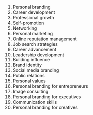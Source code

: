 1. Personal branding
2. Career development
3. Professional growth
4. Self-promotion
5. Networking
6. Personal marketing
7. Online reputation management
8. Job search strategies
9. Career advancement
10. Leadership development
11. Building influence
12. Brand identity
13. Social media branding
14. Public relations
15. Personal values
16. Personal branding for entrepreneurs
17. Image consulting
18. Personal branding for executives
19. Communication skills
20. Personal branding for creatives
